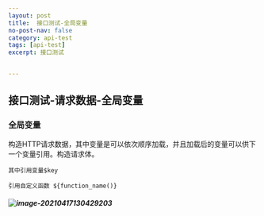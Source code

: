 ```yaml
---
layout: post
title:  接口测试-全局变量
no-post-nav: false
category: api-test
tags: [api-test]
excerpt: 接口测试


---
```




## 接口测试-请求数据-全局变量

### 全局变量

构造HTTP请求数据，其中变量是可以依次顺序加载，并且加载后的变量可以供下一个变量引用。构造请求体。

```
其中引用变量$key

引用自定义函数 ${function_name()}
```

##### ![image-20210417130429203](https://james-xuande.github.io/assets/images/image-20210417130429203.png)
